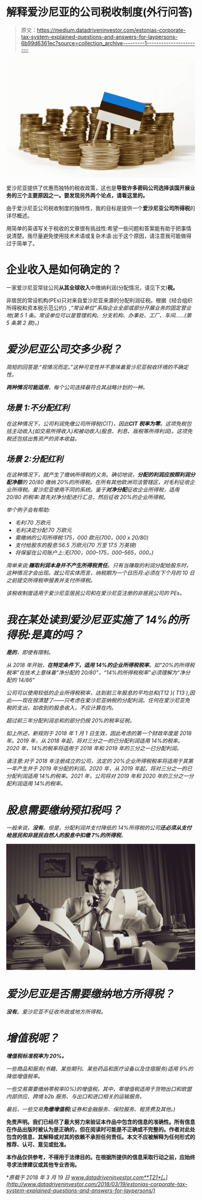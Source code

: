 # 解释爱沙尼亚的公司税收制度(外行问答)

> 原文：<https://medium.datadriveninvestor.com/estonias-corporate-tax-system-explained-questions-and-answers-for-laypersons-6b99d6361ec?source=collection_archive---------1----------------------->

![](img/3d1fce94802463b14c3a627e923aab5d.png)

爱沙尼亚提供了优惠而独特的税收政策，这也是**导致许多密码公司选择该国开展业务的三个主要原因之一。要发现另外两个论点，请看这里的。**

由于爱沙尼亚公司税收制度的独特性，我的目标是提供一个**爱沙尼亚公司所得税**的详尽概述。

用简单的英语写关于税收的文章很有挑战性:希望一些问题和答案能有助于把事情说清楚。我尽量避免使用技术术语或复杂术语:出于这个原因，请注意我可能做得过于简单了。

# 企业收入是如何确定的？

一家爱沙尼亚常驻公司**从其全球收入**中缴纳利润(分配情况，请见下文)**税。**

非居民的常设机构(PEs)只对来自爱沙尼亚来源的分配利润征税。根据《经合组织所得税和资本税示范公约》[](http://www.oecd.org/ctp/treaties/model-tax-convention-on-income-and-on-capital-condensed-version-20745419.htm)*,“常设单位”系指企业全部或部分开展业务的固定营业地(第 5 1 条。常设单位可以是管理机构、分支机构、办事处、工厂、车间……(第 5 条第 2 款)。)*

# *爱沙尼亚公司交多少税？*

*简短的回答是:“视情况而定。”这种可变性并不意味着爱沙尼亚税收环境的不确定性。*

***两种情况可能适用**，每个公司选择最符合其战略计划的一种。*

## *场景 1:不分配红利*

*在这种情况下，公司利润免缴公司所得税(CIT)，因此**CIT 税率为零**。这项免税包括主动收入(如交易所得收入)和被动收入(股息、利息、版税等所得利润)。这项免税还包括出售资产的资本收益。*

## *场景 2:分配红利*

*在这种情况下，就产生了缴纳所得税的义务。确切地说，**分配的利润应按照利润分配净额**的 20/80 缴纳 20%的所得税。在所有其他欧洲司法管辖区，对毛利征收企业所得税。爱沙尼亚使用不同的系统。鉴于**对净分配**征收企业所得税，适用 20/80 的税率:首先对净分配进行汇总，然后征收 20%的企业所得税。*

*举个例子会有帮助:*

*   *毛利:70 万欧元*
*   *毛利决定分配:70 万欧元*
*   *需缴纳的公司所得税:175，000 欧元(700，000 x 20/80)*
*   *支付给股东的股息:56.5 万欧元(70 万至 17.5 万英镑)*
*   *将保留在公司账户上:无(700，000–175，000–565，000。)*

*简单来说:**赚取利润本身并不产生所得税责任**。只有当赚取的利润分配给股东时，这种情况才会出现。就公司实体而言，纳税期为一个日历月:必须在下个月的 10 日之前提交所得税申报表并支付所得税。*

*该税收制度适用于爱沙尼亚居民公司和在爱沙尼亚注册的非居民公司的 PEs。*

# *我在某处读到爱沙尼亚实施了 14%的所得税:是真的吗？*

***是的**，即使有限制。*

*从 2018 年开始，**在特定条件下，适用 14%的企业所得税税率**。如“20%的所得税税率”在技术上意味着“净分配的 20/80”，“14%的所得税税率”必须理解为“净分配的 14/86”*

*公司可以使用较低的企业所得税税率，达到前三年股息的平均总和(T12 )( T13 ),因此——现在很清楚了——只考虑在爱沙尼亚纳税的分配利润。任何在爱沙尼亚免税的支出，如收到的股息收入，不应计算在内。*

*超过前三年分配利润总和的部分仍按 20%的税率征税。*

*如上所述，新规则于 2018 年 1 月 1 日生效，因此考虑的第一个财政年度是 2018 年。2019 年，从 2018 年起，将对三分之一的已分配利润适用 14%的税率。2020 年，14%的税率将适用于 2018 年和 2019 年的三分之一已分配利润。*

*请注意:对于 2018 年注册成立的公司，法定的 20%企业所得税税率将适用于其第一年产生并于 2019 年分配的利润。2020 年，从 2019 年起，将对三分之一的已分配利润适用 14%的税率。2021 年，公司将对 2019 年和 2020 年的三分之一分配利润适用 14%的税率。*

# *股息需要缴纳预扣税吗？*

*一般来说，**没有**。但是，分配利润并支付降低的 14%所得税的公司**还必须从支付给居民和非居民自然人的股息中扣缴 7%的所得税**。*

*![](img/9001b231bf7da83343f3a2dc334e21b9.png)*

# *爱沙尼亚是否需要缴纳地方所得税？*

***没有**。爱沙尼亚不征收市政或地方所得税。*

# *增值税呢？*

***增值税标准税率为 20%。***

*一些商品和服务(书籍、某些期刊、某些药品和医疗设备以及住宿服务)适用 9%的降低增值税率。*

*一些交易需要缴纳零税率(0%)的增值税。其中，零增值税适用于货物出口和欧盟内部供应、跨境 b2b 服务、与出口和进口相关的运输服务。*

*最后，一些交易**免缴增值税**(证券和金融服务、保险服务、租赁费及其他。)*

**免责声明。我们已经尽了最大努力来验证本作品中包含的信息的准确性。所有信息在作品出版时被认为是正确的，但在阅读时可能是不正确或不完整的。作者对此处包含的信息、其解释或对其的依赖不承担任何责任。本文不应被解释为任何形式的推荐、认可、意见或批准。**

**本作品仅供参考，不得用于法律目的。在根据所提供的信息采取行动之前，应始终寻求法律建议或其他专业咨询。**

**原载于 2018 年 3 月 19 日 www.datadriveninvestor.com**T21*[。](http://www.datadriveninvestor.com/2018/03/19/estonias-corporate-tax-system-explained-questions-and-answers-for-laypersons/)*